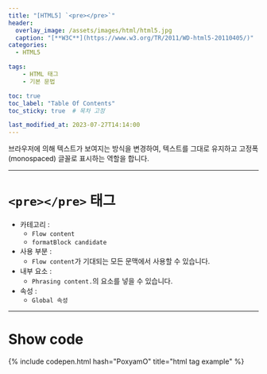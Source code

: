 ```yaml
---
title: "[HTML5] `<pre></pre>`"
header:
  overlay_image: /assets/images/html/html5.jpg
  caption: "[**W3C**](https://www.w3.org/TR/2011/WD-html5-20110405/)"
categories:
  - HTML5

tags:
    - HTML 태그
    - 기본 문법

toc: true
toc_label: "Table Of Contents"
toc_sticky: true  # 목차 고정

last_modified_at: 2023-07-27T14:14:00
---
```


브라우저에 의해 텍스트가 보여지는 방식을 변경하여, 텍스트를 그대로 유지하고 고정폭(monospaced) 글꼴로 표시하는 역할을 합니다.

---

# `<pre></pre>` 태그

- 카테고리 : 
  - `Flow content`
  - `formatBlock candidate`
- 사용 부분 : 
  - `Flow content`가 기대되는 모든 문맥에서 사용할 수 있습니다.
- 내부 요소 : 
  - `Phrasing content.`의 요소를 넣을 수 있습니다.
- 속성 : 
  - `Global 속성`

---

# Show code
{% include codepen.html hash="PoxyamO" title="html tag example" %}